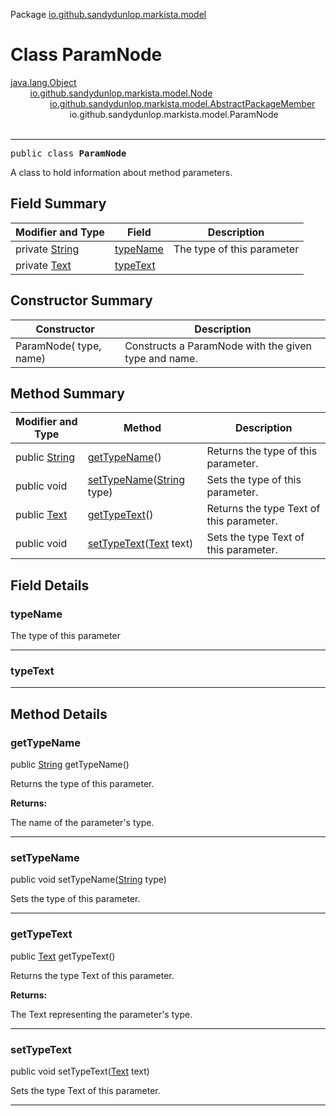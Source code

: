Package [io.github.sandydunlop.markista.model](index.md)

# Class ParamNode
[java.lang.Object](https://docs.oracle.com/en/java/javase/24/docs/api/java.base/java/lang/Object.html)<br/>
        [io.github.sandydunlop.markista.model.Node](Node.md)<br/>
                [io.github.sandydunlop.markista.model.AbstractPackageMember](AbstractPackageMember.md)<br/>
                        io.github.sandydunlop.markista.model.ParamNode<br/>
<br/>

----

<span style="font-family: monospace;">public class __ParamNode__</span>

A class to hold information about method parameters.


## Field Summary

| Modifier and Type                                                                                    | Field                 | Description                |
|------------------------------------------------------------------------------------------------------|-----------------------|----------------------------|
| private [String](https://docs.oracle.com/en/java/javase/24/docs/api/java.base/java/lang/String.html) | [typeName](#typename) | The type of this parameter |
| private [Text](Text.md)                                                                              | [typeText](#typetext) |                            |

## Constructor Summary

| Constructor             | Description                                          |
|-------------------------|------------------------------------------------------|
| ParamNode( type,  name) | Constructs a ParamNode with the given type and name. |

## Method Summary

| Modifier and Type                                                                                   | Method                                                                                                                         | Description                              |
|-----------------------------------------------------------------------------------------------------|--------------------------------------------------------------------------------------------------------------------------------|------------------------------------------|
| public [String](https://docs.oracle.com/en/java/javase/24/docs/api/java.base/java/lang/String.html) | [getTypeName](#gettypename)()                                                                                                  | Returns the type of this parameter.      |
| public void                                                                                         | [setTypeName](#settypename)([String](https://docs.oracle.com/en/java/javase/24/docs/api/java.base/java/lang/String.html) type) | Sets the type of this parameter.         |
| public [Text](Text.md)                                                                              | [getTypeText](#gettypetext)()                                                                                                  | Returns the type Text of this parameter. |
| public void                                                                                         | [setTypeText](#settypetext)([Text](Text.md) text)                                                                              | Sets the type Text of this parameter.    |

## Field Details

### typeName

The type of this parameter


---

### typeText




---


## Method Details

### getTypeName

public [String](https://docs.oracle.com/en/java/javase/24/docs/api/java.base/java/lang/String.html) getTypeName()

Returns the type of this parameter.

**Returns:**

The name of the parameter's type.


---

### setTypeName

public void setTypeName([String](https://docs.oracle.com/en/java/javase/24/docs/api/java.base/java/lang/String.html) type)

Sets the type of this parameter.


---

### getTypeText

public [Text](Text.md) getTypeText()

Returns the type Text of this parameter.

**Returns:**

The Text representing the parameter's type.


---

### setTypeText

public void setTypeText([Text](Text.md) text)

Sets the type Text of this parameter.


---

